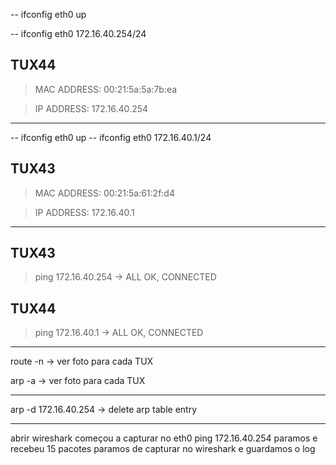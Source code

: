-- ifconfig eth0 up

-- ifconfig eth0 172.16.40.254/24

## TUX44

> MAC ADDRESS: 00:21:5a:5a:7b:ea 

> IP ADDRESS: 172.16.40.254

----------------------------------------------------------

-- ifconfig eth0 up
-- ifconfig eth0 172.16.40.1/24

## TUX43

> MAC ADDRESS: 00:21:5a:61:2f:d4

> IP ADDRESS: 172.16.40.1

-------------------------------------------------

## TUX43

> ping 172.16.40.254 -> ALL OK, CONNECTED 

## TUX44

> ping 172.16.40.1 -> ALL OK, CONNECTED

-------------------------------------
route -n -> ver foto para cada TUX

arp -a -> ver foto para cada TUX

----------------------------------------------

arp -d 172.16.40.254 -> delete arp table entry

-----------------------------------------------

abrir wireshark começou a capturar no eth0
ping 172.16.40.254
paramos e recebeu 15 pacotes
paramos de capturar no wireshark e guardamos o log
